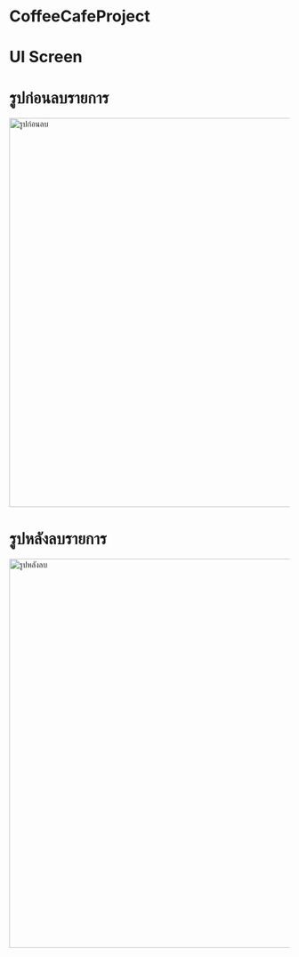 # CoffeeCafeProject

# UI Screen

# รูปก่อนลบรายการ
<img src="https://github.com/user-attachments/assets/4baea36f-f417-431c-82e4-31d57e51a99b" alt="รูปก่อนลบ" width="700"/>

# รูปหลังลบรายการ
<img src="https://github.com/user-attachments/assets/4e6d069a-6497-4b85-8bbe-9145fd3fb4f8" alt="รูปหลังลบ" width="700"/>
